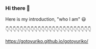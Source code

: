 ### Hi there 👋

<!--
**gotoyuriko/gotoyuriko** is a ✨ _special_ ✨ repository because its `README.md` (this file) appears on your GitHub profile.
-->

Here is my introduction, "who I am" 😃

👇👇👇👇👇👇👇👇👇👇👇👇👇👇👇👇👇👇👇👇👇👇👇👇

https://gotoyuriko.github.io/gotoyuriko/

<!--![profile](https://user-images.githubusercontent.com/64601225/90972264-80d8eb00-e552-11ea-8185-bcb2962b9ef3.png)-->





